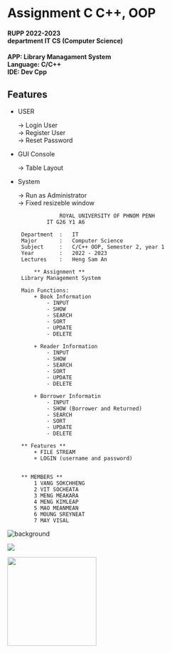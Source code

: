 # Assignment C C++, OOP

#### RUPP 2022-2023 <br/> department IT CS (Computer Science)


#### APP: Library Managament System <br/>  Language: C/C++ <br/> IDE: Dev Cpp


## Features
 * USER
   
    -> Login User <br />
    -> Register User <br />
    -> Reset Password
 
 * GUI Console 

    -> Table Layout <br />
    
 * System

    -> Run as Administrator <br />
    -> Fixed resizeble window 


            		ROYAL UNIVERSITY OF PHNOM PENH
				IT G26 Y1 A6

		Department	:	IT
		Major		:	Computer Science
		Subject		:	C/C++ OOP, Semester 2, year 1
		Year		:	2022 - 2023
		Lectures	:	Heng Sam An

			** Assignment **
		Library Management System

		Main Functions:
			+ Book Information
				- INPUT
				- SHOW
				- SEARCH
				- SORT
				- UPDATE
				- DELETE

			+ Reader Information
				- INPUT
				- SHOW
				- SEARCH
				- SORT
				- UPDATE
				- DELETE

			+ Borrower Informatin
				- INPUT
				- SHOW (Borrower and Returned)
				- SEARCH
				- SORT
				- UPDATE
				- DELETE

		** Features **
			+ FILE STREAM
			+ LOGIN (username and password)


		** MEMBERS **
			1 VANG SOKCHHENG
			2 VIT SOCHEATA
			3 MENG MEAKARA
			4 MENG KIMLEAP
			5 MAO MEANMEAN
			6 MOUNG SREYNEAT
			7 MAY VISAL

   
![background](https://th.bing.com/th/id/R.e426702edf874b181aced1e2fa5c6cde?rik=al4fgdsp5hCYeA&pid=ImgRaw&r=0)

![](https://th.bing.com/th/id/R.5c32fd59f59c761f549d6e693a47c609?rik=yI1%2b0lF747nnrw&riu=http%3a%2f%2f2.bp.blogspot.com%2f-z3HC6lmULWs%2fVY04-cq47kI%2fAAAAAAAAAwQ%2fWH7RVNF_ZcA%2fs1600%2ff0ff536eb8244be3a825803e6f04f499.gif&ehk=xt5pAZ6CzM5g9C7%2b8mCBytSRE5bkacE%2ffQHDdMRxF9E%3d&risl=&pid=ImgRaw&r=0)


<img width= "200px" height= "200px" src="https://cdn-icons-png.flaticon.com/512/6132/6132222.png">
